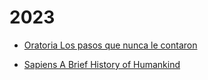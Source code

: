 # 2023


 - [Oratoria Los pasos que nunca le contaron](Oratoria%20Los%20pasos%20que%20nunca%20le%20contaron/index.md)
    
 - [Sapiens A Brief History of Humankind](Sapiens%20A%20Brief%20History%20of%20Humankind/index.md)
    
